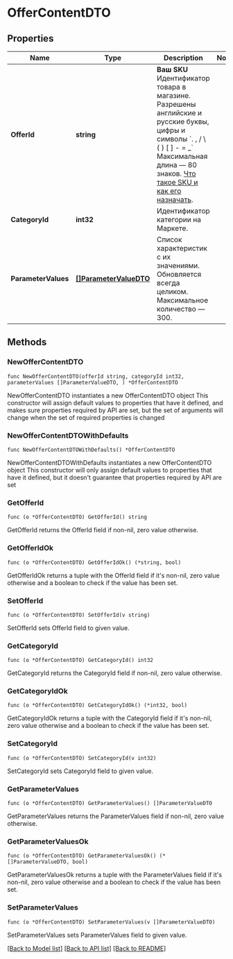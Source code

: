 # OfferContentDTO

## Properties

Name | Type | Description | Notes
------------ | ------------- | ------------- | -------------
**OfferId** | **string** |   **Ваш SKU**  Идентификатор товара в магазине. Разрешены английские и русские буквы, цифры и символы &#x60;. , / \\ ( ) [ ] - &#x3D; _&#x60;  Максимальная длина — 80 знаков.  [Что такое SKU и как его назначать](https://yandex.ru/support/marketplace/assortment/add/index.html#fields).  | 
**CategoryId** | **int32** | Идентификатор категории на Маркете. | 
**ParameterValues** | [**[]ParameterValueDTO**](ParameterValueDTO.md) | Список характеристик с их значениями. Обновляется всегда целиком. Максимальное количество — 300.  | 

## Methods

### NewOfferContentDTO

`func NewOfferContentDTO(offerId string, categoryId int32, parameterValues []ParameterValueDTO, ) *OfferContentDTO`

NewOfferContentDTO instantiates a new OfferContentDTO object
This constructor will assign default values to properties that have it defined,
and makes sure properties required by API are set, but the set of arguments
will change when the set of required properties is changed

### NewOfferContentDTOWithDefaults

`func NewOfferContentDTOWithDefaults() *OfferContentDTO`

NewOfferContentDTOWithDefaults instantiates a new OfferContentDTO object
This constructor will only assign default values to properties that have it defined,
but it doesn't guarantee that properties required by API are set

### GetOfferId

`func (o *OfferContentDTO) GetOfferId() string`

GetOfferId returns the OfferId field if non-nil, zero value otherwise.

### GetOfferIdOk

`func (o *OfferContentDTO) GetOfferIdOk() (*string, bool)`

GetOfferIdOk returns a tuple with the OfferId field if it's non-nil, zero value otherwise
and a boolean to check if the value has been set.

### SetOfferId

`func (o *OfferContentDTO) SetOfferId(v string)`

SetOfferId sets OfferId field to given value.


### GetCategoryId

`func (o *OfferContentDTO) GetCategoryId() int32`

GetCategoryId returns the CategoryId field if non-nil, zero value otherwise.

### GetCategoryIdOk

`func (o *OfferContentDTO) GetCategoryIdOk() (*int32, bool)`

GetCategoryIdOk returns a tuple with the CategoryId field if it's non-nil, zero value otherwise
and a boolean to check if the value has been set.

### SetCategoryId

`func (o *OfferContentDTO) SetCategoryId(v int32)`

SetCategoryId sets CategoryId field to given value.


### GetParameterValues

`func (o *OfferContentDTO) GetParameterValues() []ParameterValueDTO`

GetParameterValues returns the ParameterValues field if non-nil, zero value otherwise.

### GetParameterValuesOk

`func (o *OfferContentDTO) GetParameterValuesOk() (*[]ParameterValueDTO, bool)`

GetParameterValuesOk returns a tuple with the ParameterValues field if it's non-nil, zero value otherwise
and a boolean to check if the value has been set.

### SetParameterValues

`func (o *OfferContentDTO) SetParameterValues(v []ParameterValueDTO)`

SetParameterValues sets ParameterValues field to given value.



[[Back to Model list]](../README.md#documentation-for-models) [[Back to API list]](../README.md#documentation-for-api-endpoints) [[Back to README]](../README.md)


